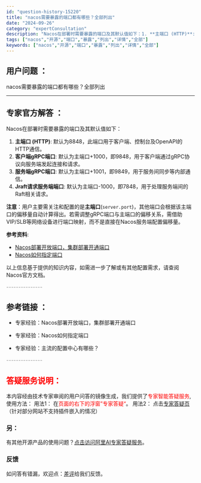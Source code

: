 ```yaml
---
id: "question-history-15220"
title: "nacos需要暴露的端口都有哪些？全部列出"
date: "2024-09-26"
category: "expertConsultation"
description: "Nacos在部署时需要暴露的端口及其默认值如下：1. **主端口 (HTTP)**: 默认为8848，此端口用于客户端、控制台及OpenAPI的HTTP通信。2. **客户端gRPC端口**: 默认为主端口+1000，即9848，用于客户端通过gRPC协议向服务端发起连接和请求。3. **服务端gR"
tags: ["nacos","开源","端口","暴露","列出","详情","全部"]
keywords: ["nacos","开源","端口","暴露","列出","详情","全部"]
---
```


## 用户问题 ： 
 nacos需要暴露的端口都有哪些？全部列出  

---------------
## 专家官方解答 ：

Nacos在部署时需要暴露的端口及其默认值如下：

1. **主端口 (HTTP)**: 默认为8848，此端口用于客户端、控制台及OpenAPI的HTTP通信。
2. **客户端gRPC端口**: 默认为主端口+1000，即9848，用于客户端通过gRPC协议向服务端发起连接和请求。
3. **服务端gRPC端口**: 默认为主端口+1001，即9849，用于服务间同步等内部通信。
4. **Jraft请求服务端端口**: 默认为主端口-1000，即7848，用于处理服务端间的Raft相关请求。

**注意**：用户主要需关注和配置的是**主端口**(`server.port`)，其他端口会根据该主端口的偏移量自动计算得出。若需调整gRPC端口与主端口的偏移关系，需借助VIP/SLB等网络设备进行端口映射，而不是直接在Nacos服务端配置偏移量。

**参考资料**: 
- [Nacos部署开放端口，集群部署开通端口](https://nacos.io/docs/latest/guide/admin/cluster-mode-quick-start/)
- [Nacos如何指定端口](https://nacos.io/docs/latest/guide/admin/cluster-mode-quick-start/)
  
以上信息基于提供的知识内容，如需进一步了解或有其他配置需求，请查阅Nacos官方文档。


<font color="#949494">---------------</font> 


## 参考链接 ：

* 专家经验：Nacos部署开放端口，集群部署开通端口 
 
 * 专家经验：Nacos如何指定端口 
 
 * 专家经验：主流的配置中心有哪些？ 


 <font color="#949494">---------------</font> 
 


## <font color="#FF0000">答疑服务说明：</font> 

本内容经由技术专家审阅的用户问答的镜像生成，我们提供了<font color="#FF0000">专家智能答疑服务</font>,使用方法：
用法1： 在<font color="#FF0000">页面的右下的浮窗”专家答疑“</font>。
用法2： 点击[专家答疑页](https://answer.opensource.alibaba.com/docs/intro)（针对部分网站不支持插件嵌入的情况）
### 另：


有其他开源产品的使用问题？[点击访问阿里AI专家答疑服务](https://answer.opensource.alibaba.com/docs/intro)。
### 反馈
如问答有错漏，欢迎点：[差评](https://ai.nacos.io/user/feedbackByEnhancerGradePOJOID?enhancerGradePOJOId=15221)给我们反馈。
